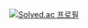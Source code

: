 <div align="center">

[![Solved.ac
프로필](http://mazassumnida.wtf/api/v2/generate_badge?boj=leednj0113)](https://solved.ac/leednj0113)

</div>
